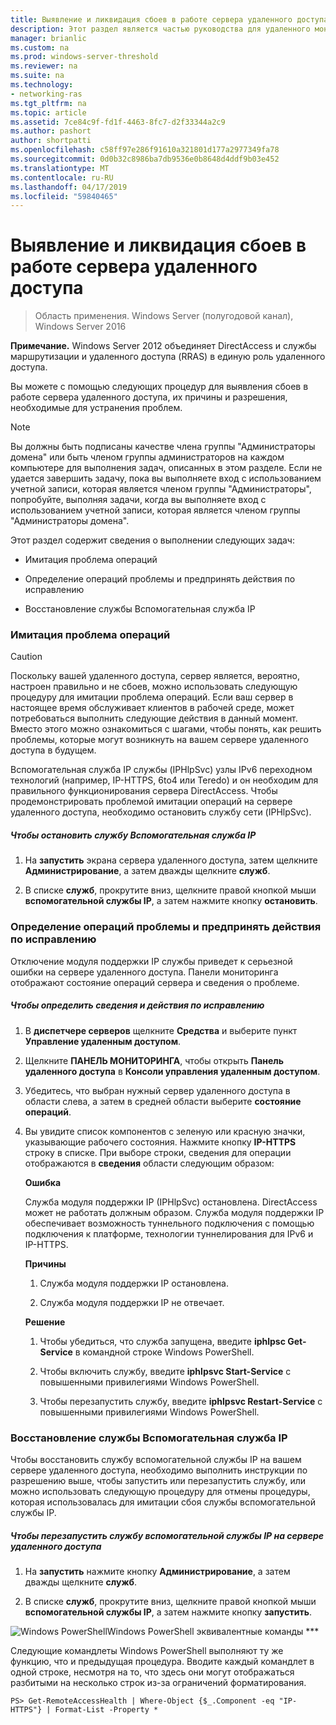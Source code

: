 ```yaml
---
title: Выявление и ликвидация сбоев в работе сервера удаленного доступа
description: Этот раздел является частью руководства для удаленного мониторинга доступа и учета в Windows Server 2016.
manager: brianlic
ms.custom: na
ms.prod: windows-server-threshold
ms.reviewer: na
ms.suite: na
ms.technology:
- networking-ras
ms.tgt_pltfrm: na
ms.topic: article
ms.assetid: 7ce84c9f-fd1f-4463-8fc7-d2f33344a2c9
ms.author: pashort
author: shortpatti
ms.openlocfilehash: c58ff97e286f91610a321801d177a2977349fa78
ms.sourcegitcommit: 0d0b32c8986ba7db9536e0b8648d4ddf9b03e452
ms.translationtype: MT
ms.contentlocale: ru-RU
ms.lasthandoff: 04/17/2019
ms.locfileid: "59840465"
---
```

# <a name="identify-and-resolve-remote-access-server-operations-problems"></a>Выявление и ликвидация сбоев в работе сервера удаленного доступа

>Область применения. Windows Server (полугодовой канал), Windows Server 2016

**Примечание.** Windows Server 2012 объединяет DirectAccess и службы маршрутизации и удаленного доступа (RRAS) в единую роль удаленного доступа.  
  
Вы можете с помощью следующих процедур для выявления сбоев в работе сервера удаленного доступа, их причины и разрешения, необходимые для устранения проблем.  
  
> [!NOTE]  
> Вы должны быть подписаны качестве члена группы "Администраторы домена" или быть членом группы администраторов на каждом компьютере для выполнения задач, описанных в этом разделе. Если не удается завершить задачу, пока вы выполняете вход с использованием учетной записи, которая является членом группы "Администраторы", попробуйте, выполняя задачи, когда вы выполняете вход с использованием учетной записи, которая является членом группы "Администраторы домена".  
  
Этот раздел содержит сведения о выполнении следующих задач:  
  
- Имитация проблема операций  
  
- Определение операций проблемы и предпринять действия по исправлению  
  
- Восстановление службы Вспомогательная служба IP  
  
### <a name="BKMK_Simulate"></a>Имитация проблема операций  
  
> [!CAUTION]  
> Поскольку вашей удаленного доступа, сервер является, вероятно, настроен правильно и не сбоев, можно использовать следующую процедуру для имитации проблема операций. Если ваш сервер в настоящее время обслуживает клиентов в рабочей среде, может потребоваться выполнить следующие действия в данный момент. Вместо этого можно ознакомиться с шагами, чтобы понять, как решить проблемы, которые могут возникнуть на вашем сервере удаленного доступа в будущем.  
  
Вспомогательная служба IP службы (IPHlpSvc) узлы IPv6 переходном технологий (например, IP-HTTPS, 6to4 или Teredo) и он необходим для правильного функционирования сервера DirectAccess. Чтобы продемонстрировать проблемой имитации операций на сервере удаленного доступа, необходимо остановить службу сети (IPHlpSvc).  
  
##### <a name="to-stop-the-ip-helper-service"></a>Чтобы остановить службу Вспомогательная служба IP  
  
1.  На **запустить** экрана сервера удаленного доступа, затем щелкните **Администрирование**, а затем дважды щелкните **служб**.  
  
2.  В списке **служб**, прокрутите вниз, щелкните правой кнопкой мыши **вспомогательной службы IP**, а затем нажмите кнопку **остановить**.  
  
### <a name="BKMK_Identify"></a>Определение операций проблемы и предпринять действия по исправлению  
Отключение модуля поддержки IP службы приведет к серьезной ошибки на сервере удаленного доступа. Панели мониторинга отображают состояние операций сервера и сведения о проблеме.  
  
##### <a name="to-identify-the-details-and-take-corrective-action"></a>Чтобы определить сведения и действия по исправлению  
  
1.  В **диспетчере серверов** щелкните **Средства** и выберите пункт **Управление удаленным доступом**.  
  
2.  Щелкните **ПАНЕЛЬ МОНИТОРИНГА**, чтобы открыть **Панель удаленного доступа** в **Консоли управления удаленным доступом**.  
  
3.  Убедитесь, что выбран нужный сервер удаленного доступа в области слева, а затем в средней области выберите **состояние операций**.  
  
4.  Вы увидите список компонентов с зеленую или красную значки, указывающие рабочего состояния. Нажмите кнопку **IP-HTTPS** строку в списке. При выборе строки, сведения для операции отображаются в **сведения** области следующим образом:  
  
    **Ошибка**  
  
    Служба модуля поддержки IP (IPHlpSvc) остановлена. DirectAccess может не работать должным образом. Служба модуля поддержки IP обеспечивает возможность туннельного подключения с помощью подключения к платформе, технологии туннелирования для IPv6 и IP-HTTPS.  
  
    **Причины**  
  
    1.  Служба модуля поддержки IP остановлена.  
  
    2.  Служба модуля поддержки IP не отвечает.  
  
    **Решение**  
  
    1.  Чтобы убедиться, что служба запущена, введите **iphlpsc Get-Service** в командной строке Windows PowerShell.  
  
    2.  Чтобы включить службу, введите **iphlpsvc Start-Service** с повышенными привилегиями Windows PowerShell.  
  
    3.  Чтобы перезапустить службу, введите **iphlpsvc Restart-Service** с повышенными привилегиями Windows PowerShell.  
  
### <a name="BKMK_Restart"></a>Восстановление службы Вспомогательная служба IP  
Чтобы восстановить службу вспомогательной службы IP на вашем сервере удаленного доступа, необходимо выполнить инструкции по разрешению выше, чтобы запустить или перезапустить службу, или можно использовать следующую процедуру для отмены процедуры, которая использовалась для имитации сбоя службы вспомогательной службы IP.  
  
##### <a name="to-restart-the-ip-helper-service-on-the-remote-access-server"></a>Чтобы перезапустить службу вспомогательной службы IP на сервере удаленного доступа  
  
1.  На **запустить** нажмите кнопку **Администрирование**, а затем дважды щелкните **служб**.  
  
2.  В списке **служб**, прокрутите вниз, щелкните правой кнопкой мыши **вспомогательной службы IP**, а затем нажмите кнопку **запустить**.  
  
![Windows PowerShell](../../../media/Identify-and-resolve-Remote-Access-server-operations-problems/PowerShellLogoSmall.gif)Windows PowerShell эквивалентные команды ***  
  
Следующие командлеты Windows PowerShell выполняют ту же функцию, что и предыдущая процедура. Вводите каждый командлет в одной строке, несмотря на то, что здесь они могут отображаться разбитыми на несколько строк из-за ограничений форматирования.  
  
```  
PS> Get-RemoteAccessHealth | Where-Object {$_.Component -eq "IP-HTTPS"} | Format-List -Property *  
```  
  


